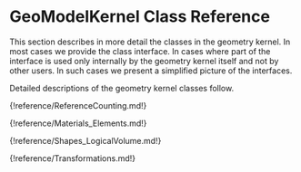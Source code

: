 # GeoModelKernel Class Reference

This section describes in more detail the classes in the geometry kernel. In most cases we provide the class interface. In cases where part of the interface is used only internally by the geometry kernel itself and not by other users. In such cases we present a simplified picture of the interfaces.

Detailed descriptions of the geometry kernel classes follow.



{!reference/ReferenceCounting.md!}

{!reference/Materials_Elements.md!}

{!reference/Shapes_LogicalVolume.md!}

{!reference/Transformations.md!}


